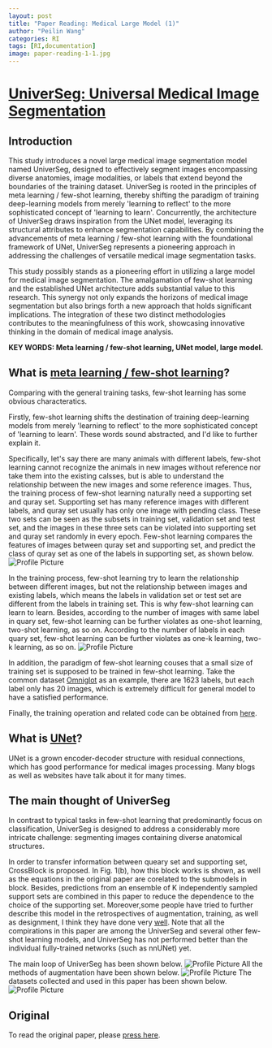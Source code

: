```yaml
---
layout: post
title: "Paper Reading: Medical Large Model (1)"
author: "Peilin Wang"
categories: RI
tags: [RI,documentation]
image: paper-reading-1-1.jpg
---
```


# [UniverSeg: Universal Medical Image Segmentation](https://universeg.csail.mit.edu/)

## Introduction

This study introduces a novel large medical image segmentation model named UniverSeg, designed to effectively segment images encompassing diverse anatomies, image modalities, or labels that extend beyond the boundaries of the training dataset. UniverSeg is rooted in the principles of meta learning / few-shot learning, thereby shifting the paradigm of training deep-learning models from merely 'learning to reflect' to the more sophisticated concept of 'learning to learn'. Concurrently, the architecture of UniverSeg draws inspiration from the UNet model, leveraging its structural attributes to enhance segmentation capabilities. By combining the advancements of meta learning / few-shot learning with the foundational framework of UNet, UniverSeg represents a pioneering approach in addressing the challenges of versatile medical image segmentation tasks.

This study possibly stands as a pioneering effort in utilizing a large model for medical image segmentation. The amalgamation of few-shot learning and the established UNet architecture adds substantial value to this research. This synergy not only expands the horizons of medical image segmentation but also brings forth a new approach that holds significant implications. The integration of these two distinct methodologies contributes to the meaningfulness of this work, showcasing innovative thinking in the domain of medical image analysis.

**KEY WORDS: Meta learning / few-shot learning, UNet model, large model.**

## What is [meta learning / few-shot learning](https://www.youtube.com/watch?v=UkQ2FVpDxHg&list=PLvOO0btloRnuGl5OJM37a8c6auebn-rH2&index=1&t=3s)?
Comparing with the general training tasks, few-shot learning has some obvious characteratics. 

Firstly, few-shot learning shifts the destination of training deep-learning models from merely 'learning to reflect' to the more sophisticated concept of 'learning to learn'. These words sound abstracted, and I'd like to further explain it. 

Specifically, let's say there are many animals with different labels, few-shot learning cannot recognize the animals in new images without reference nor take them into the existing calsses, but is able to understand the relationship between the new images and some reference images. Thus, the training process of few-shot learning naturally need a supporting set and quray set. Supporting set has many reference images with different labels, and quray set usually has only one image with pending class. These two sets can be seen as the subsets in training set, validation set and test set, and the images in these three sets can be violated into supporting set and quray set randomly in every epoch.  Few-shot learning compares the features of images between quray set and supporting set, and predict the class of quray set as one of the labels in supporting set, as shown below.
![Profile Picture](https://github.com/peilin-wang-git/peilin-wang-git.github.io/raw/main/assets/img/paper-reading-1-2.jpg)

In the training process, few-shot learning try to learn the relationship between different images, but not the relationship between images and existing labels, which means the labels in validation set or test set are different from the labels in training set. This is why few-shot learning can learn to learn. Besides, according to the number of images with same label in quary set, few-shot learning can be further violates as one-shot learning, two-shot learning, as so on. According to the number of labels in each quary set, few-shot learning can be further violates as one-k learning, two-k learning, as so on.
![Profile Picture](https://github.com/peilin-wang-git/peilin-wang-git.github.io/raw/main/assets/img/paper-reading-1-3.jpg)

In addition, the paradigm of few-shot learning couses that a small size of training set is supposed to be trained in few-shot learning. Take the common dataset [Omniglot](https://github.com/brendenlake/omniglot) as an example, there are 1623 labels, but each label only has 20 images, which is extremely difficult for general model to have a satisfied performance.

Finally, the training operation and related code can be obtained from [here](https://zhuanlan.zhihu.com/p/156830039).

## What is [UNet](https://link.springer.com/chapter/10.1007/978-3-319-24574-4_28)?
UNet is a grown  encoder-decoder structure with residual connections, which has good performance for medical images processing. Many blogs as well as websites have talk about it for many times.

## The main thought of UniverSeg
In contrast to typical tasks in few-shot learning that predominantly focus on classification, UniverSeg is designed to address a considerably more intricate challenge: segmenting images containing diverse anatomical structures. 

In order to transfer information between queary set and supporting set, CrossBlock is proposed. In Fig. 1(b), how this block works is shown, as well as the equations in the original paper are corelated to the submodels in block. Besides, predictions from an ensemble of K independently sampled support sets are combined in this paper to reduce the dependence to the choice of the supporting set. Moreover,some people have tried to further describe this model in the retrospectives of augmentation, training, as well as designment, I think they have done very [well](https://blog.csdn.net/qq_40943760/article/details/130493000). Note that all the compirations in this paper are among the UniverSeg and several other few-shot learning models, and UniverSeg has not performed better than the individual fully-trained networks (such as nnUNet) yet.

The main loop of UniverSeg has been shown below. 
![Profile Picture](https://github.com/peilin-wang-git/peilin-wang-git.github.io/raw/main/assets/img/paper-reading-1-4.jpg)
All the methods of augmentation have been shown below.
![Profile Picture](https://github.com/peilin-wang-git/peilin-wang-git.github.io/raw/main/assets/img/paper-reading-1-5.jpg)
The datasets collected and used in this paper has been shown below.
![Profile Picture](https://github.com/peilin-wang-git/peilin-wang-git.github.io/raw/main/assets/img/paper-reading-1-6.jpg)

## Original
To read the original paper, please [press here](https://universeg.csail.mit.edu/).


